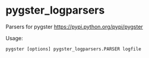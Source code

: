 # pygster_logparsers
Parsers for pygster https://pypi.python.org/pypi/pygster

Usage:

`pygster [options] pygster_logparsers.PARSER logfile`